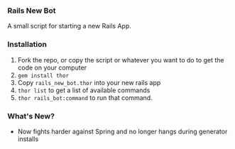 ### Rails New Bot

A small script for starting a new Rails App.

### Installation

1. Fork the repo, or copy the script or whatever you want to do to get the code on your computer
2. `gem install thor`
3. Copy `rails_new_bot.thor` into your new rails app
4. `thor list` to get a list of available commands
5. `thor rails_bot:command` to run that command.

### What's New?

* Now fights harder against Spring and no longer hangs during generator installs
